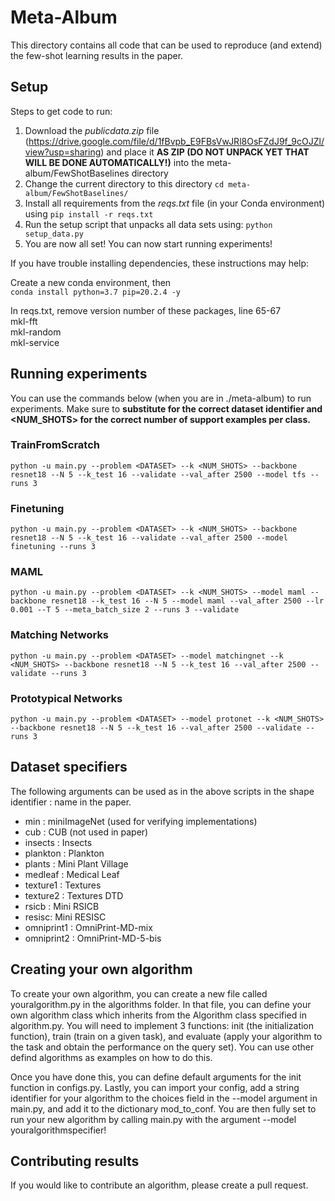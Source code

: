 # Meta-Album

This directory contains all code that can be used to reproduce (and extend) the few-shot learning results in the paper. 

## Setup
Steps to get code to run:


1. Download the *publicdata.zip* file (https://drive.google.com/file/d/1fBvpb_E9FBsVwJRl8OsFZdJ9f_9cOJZl/view?usp=sharing) and place it **AS ZIP (DO NOT UNPACK YET THAT WILL BE DONE AUTOMATICALLY!)** into the meta-album/FewShotBaselines directory
2. Change the current directory to this directory ```cd meta-album/FewShotBaselines/```
3. Install all requirements from the *reqs.txt* file (in your Conda environment) using ```pip install -r reqs.txt```
4. Run the setup script that unpacks all data sets using: ```python  setup_data.py```
5. You are now all set! You can now start running experiments!

If you have trouble installing dependencies, these instructions may help:

Create a new conda environment, then\
`conda install python=3.7 pip=20.2.4 -y`

In reqs.txt, remove version number of these packages, line 65-67 \
mkl-fft\
mkl-random\
mkl-service


## Running experiments
You can use the commands below (when you are in ./meta-album) to run experiments. Make sure to **substitute <DATASET> for the correct dataset identifier and <NUM_SHOTS> for the correct number of support examples per class.** 
  
  
  
### TrainFromScratch
```python -u main.py --problem <DATASET> --k <NUM_SHOTS> --backbone resnet18 --N 5 --k_test 16 --validate --val_after 2500 --model tfs --runs 3```

### Finetuning
```python -u main.py --problem <DATASET> --k <NUM_SHOTS> --backbone resnet18 --N 5 --k_test 16 --validate --val_after 2500 --model finetuning --runs 3```
  
### MAML 
```python -u main.py --problem <DATASET> --k <NUM_SHOTS> --model maml --backbone resnet18 --k_test 16 --N 5 --model maml --val_after 2500 --lr 0.001 --T 5 --meta_batch_size 2 --runs 3 --validate```

### Matching Networks
```python -u main.py --problem <DATASET> --model matchingnet --k <NUM_SHOTS> --backbone resnet18 --N 5 --k_test 16 --val_after 2500 --validate --runs 3```

### Prototypical Networks
```python -u main.py --problem <DATASET> --model protonet --k <NUM_SHOTS> --backbone resnet18 --N 5 --k_test 16 --val_after 2500 --validate --runs 3```


## Dataset specifiers
  The following arguments can be used as <DATASET> in the above scripts in the shape identifier : name in the paper. 
  - min : miniImageNet (used for verifying implementations)
  - cub : CUB (not used in paper)
  - insects : Insects  
  - plankton : Plankton
  - plants : Mini Plant Village
  - medleaf : Medical Leaf
  - texture1 : Textures
  - texture2 : Textures DTD
  - rsicb : Mini RSICB
  - resisc: Mini RESISC
  - omniprint1 : OmniPrint-MD-mix
  - omniprint2 : OmniPrint-MD-5-bis
  
## Creating your own algorithm

To create your own algorithm, you can create a new file called youralgorithm.py in the algorithms folder. In that file, you can define your own algorithm class which inherits from the Algorithm class specified in algorithm.py. You will need to implement 3 functions: init (the initialization function), train (train on a given task), and evaluate (apply your algorithm to the task and obtain the performance on the query set). You can use other defind algorithms as examples on how to do this.

Once you have done this, you can define default arguments for the init function in configs.py. Lastly, you can import your config, add a string identifier for your algorithm to the choices field in the --model argument in main.py, and add it to the dictionary mod_to_conf. You are then fully set to run your new algorithm by calling main.py with the argument --model youralgorithmspecifier!
  
  
## Contributing results
If you would like to contribute an algorithm, please create a pull request.  





